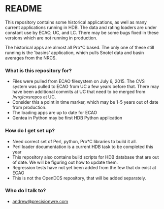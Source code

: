 # README #

This repository contains some historical applications, as well as many current applications running in HDB. The data and rating loaders are under constant use by ECAO, UC, and LC. There may be some bugs fixed in these versions which are not running in production.

The historical apps are almost all Pro*C based. The only one of these still running is the 'basins' application, which pulls Snotel data and basin averages from the NRCS. 

### What is this repository for? ###

* Files were pulled from ECAO filesystem on July 6, 2015. The CVS system was pulled to ECAO from UC a few years before that. There may have been additional commits at UC that need to be merged from /wrg/cvsrepos at UC.
* Consider this a point in time marker, which may be 1-5 years out of date from production. 
* The loading apps are up to date for ECAO
* Gentea in Python may be first HDB Python application

### How do I get set up? ###

* Need correct set of Perl, python, Pro*C libraries to build it all.
* Perl loader documentation is a current HDB task to be completed this year
* This repository also contains build scripts for HDB database that are out of date. We will be figuring out how to update them.
* Regression tests have not yet been added from the few that do exist at ECAO
* This is not the OpenDCS repository, that will be added separately.

### Who do I talk to? ###

* andrew@precisionwre.com